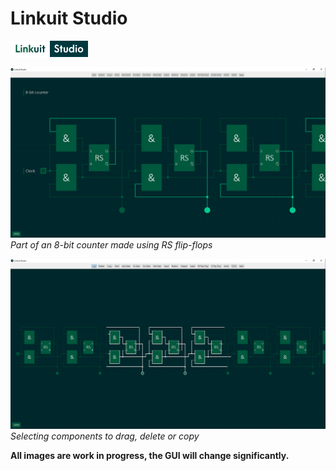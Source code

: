 # Linkuit Studio
![Linkuit Studio Icon](https://github.com/SimonBuxx/Linkuit-Studio/blob/master/images/linkuit_logo.png?raw=true)

![8-bit RS counter](https://github.com/SimonBuxx/Linkuit-Studio/blob/master/images/Linkuit_RS_counter.PNG?raw=true)
*Part of an 8-bit counter made using RS flip-flops*

![Selected components](https://github.com/SimonBuxx/Linkuit-Studio/blob/master/images/Linkuit_Selection.PNG?raw=true)
*Selecting components to drag, delete or copy*

**All images are work in progress, the GUI will change significantly.**
